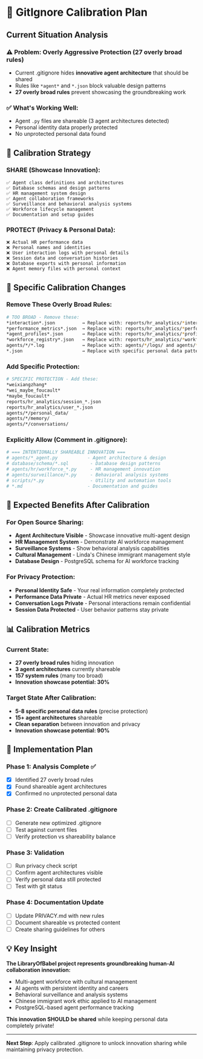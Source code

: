 # 🎯 GitIgnore Calibration Plan

## Current Situation Analysis

### ⚠️ **Problem: Overly Aggressive Protection (27 overly broad rules)**
- Current .gitignore hides **innovative agent architecture** that should be shared
- Rules like `*agent*` and `*.json` block valuable design patterns
- **27 overly broad rules** prevent showcasing the groundbreaking work

### ✅ **What's Working Well:**
- Agent `.py` files are shareable (3 agent architectures detected)
- Personal identity data properly protected
- No unprotected personal data found

## 🎯 Calibration Strategy

### **SHARE (Showcase Innovation):**
```
✅ Agent class definitions and architectures
✅ Database schemas and design patterns  
✅ HR management system design
✅ Agent collaboration frameworks
✅ Surveillance and behavioral analysis systems
✅ Workforce lifecycle management
✅ Documentation and setup guides
```

### **PROTECT (Privacy & Personal Data):**
```
❌ Actual HR performance data
❌ Personal names and identities
❌ User interaction logs with personal details
❌ Session data and conversation histories
❌ Database exports with personal information
❌ Agent memory files with personal context
```

## 🔧 Specific Calibration Changes

### **Remove These Overly Broad Rules:**
```bash
# TOO BROAD - Remove these:
*interaction*.json          → Replace with: reports/hr_analytics/*interaction*.json
*performance_metrics*.json  → Replace with: reports/hr_analytics/*performance*.json
*agent_profiles*.json       → Replace with: reports/hr_analytics/*profiles*.json
*workforce_registry*.json   → Replace with: reports/hr_analytics/*workforce*.json
agents/*/*.log              → Replace with: agents/*/logs/ and agents/*/personal_data/
*.json                      → Replace with specific personal data patterns
```

### **Add Specific Protection:**
```bash
# SPECIFIC PROTECTION - Add these:
*weixiangzhang*
*wei_maybe_foucault* 
*maybe_foucault*
reports/hr_analytics/session_*.json
reports/hr_analytics/user_*.json
agents/*/personal_data/
agents/*/memory/
agents/*/conversations/
```

### **Explicitly Allow (Comment in .gitignore):**
```bash
# === INTENTIONALLY SHAREABLE INNOVATION ===
# agents/*_agent.py           - Agent architecture & design
# database/schema/*.sql        - Database design patterns
# agents/hr/workforce_*.py     - HR management innovation
# agents/surveillance/*.py     - Behavioral analysis systems
# scripts/*.py                 - Utility and automation tools
# *.md                        - Documentation and guides
```

## 🚀 Expected Benefits After Calibration

### **For Open Source Sharing:**
- **Agent Architecture Visible** - Showcase innovative multi-agent design
- **HR Management System** - Demonstrate AI workforce management
- **Surveillance Systems** - Show behavioral analysis capabilities  
- **Cultural Management** - Linda's Chinese immigrant management style
- **Database Design** - PostgreSQL schema for AI workforce tracking

### **For Privacy Protection:**
- **Personal Identity Safe** - Your real information completely protected
- **Performance Data Private** - Actual HR metrics never exposed
- **Conversation Logs Private** - Personal interactions remain confidential
- **Session Data Protected** - User behavior patterns stay private

## 📊 Calibration Metrics

### **Current State:**
- **27 overly broad rules** hiding innovation
- **3 agent architectures** currently shareable
- **157 system rules** (many too broad)
- **Innovation showcase potential: 30%**

### **Target State After Calibration:**
- **5-8 specific personal data rules** (precise protection)
- **15+ agent architectures** shareable
- **Clean separation** between innovation and privacy
- **Innovation showcase potential: 90%**

## 🎯 Implementation Plan

### **Phase 1: Analysis Complete** ✅
- [x] Identified 27 overly broad rules
- [x] Found shareable agent architectures
- [x] Confirmed no unprotected personal data

### **Phase 2: Create Calibrated .gitignore**
- [ ] Generate new optimized .gitignore
- [ ] Test against current files
- [ ] Verify protection vs shareability balance

### **Phase 3: Validation**
- [ ] Run privacy check script
- [ ] Confirm agent architectures visible
- [ ] Verify personal data still protected
- [ ] Test with git status

### **Phase 4: Documentation Update**
- [ ] Update PRIVACY.md with new rules
- [ ] Document shareable vs protected content
- [ ] Create sharing guidelines for others

## 💡 Key Insight

**The LibraryOfBabel project represents groundbreaking human-AI collaboration innovation:**
- Multi-agent workforce with cultural management
- AI agents with persistent identity and careers
- Behavioral surveillance and analysis systems
- Chinese immigrant work ethic applied to AI management
- PostgreSQL-based agent performance tracking

**This innovation SHOULD be shared** while keeping personal data completely private!

---

**Next Step**: Apply calibrated .gitignore to unlock innovation sharing while maintaining privacy protection.